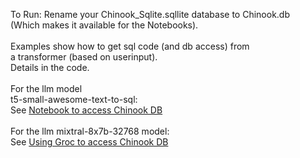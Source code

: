 To Run: Rename your Chinook_Sqlite.sqllite database to Chinook.db<br>
(Which makes it available for the Notebooks).<br>
<br>
Examples show how to get sql code (and db access) from<br> 
a transformer (based on userinput).<br>
Details in the code. <br>
<br>
For the llm model <br>t5-small-awesome-text-to-sql:<br>
See <a href="AccessDbFromLangchain.ipynb">Notebook to access Chinook DB</a><br>
<br>
For the llm mixtral-8x7b-32768 model:<br>
See <a href="GroqChatLlm.ipynb">Using Groc to access Chinook DB</a><br>


